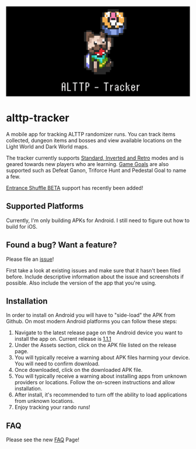 ![ALTTP - Tracker](https://github.com/thecodeflayer/alttp-tracker/blob/master/assets/feature_graphic.png)

# alttp-tracker
A mobile app for tracking ALTTP randomizer runs. You can track items collected, dungeon items and bosses and view available locations on the Light World and Dark World maps.

The tracker currently supports [Standard, Inverted and Retro](https://github.com/thecodeflayer/alttp-tracker/blob/master/FAQ.md#game-mode-settings) modes and is geared towards new players who are learning.
[Game Goals](https://github.com/thecodeflayer/alttp-tracker/blob/master/FAQ.md#goal-settings) are also supported such as Defeat Ganon, Triforce Hunt and Pedestal Goal to name a few.

[Entrance Shuffle BETA](https://github.com/thecodeflayer/alttp-tracker/blob/master/FAQ.md#entrance-shuffle-settings) support has recently been added! 

## Supported Platforms
Currently, I'm only building APKs for Android. I still need to figure out how to build for iOS.

## Found a bug? Want a feature?
Please file an [issue](https://github.com/thecodeflayer/alttp-tracker/issues)!

First take a look at existing issues and make sure that it hasn't been filed before. Include descriptive information about the issue and screenshots if possible. Also include the version of the app that you're using.

## Installation
In order to install on Android you will have to "side-load" the APK from Github. On most modern Android platforms you can follow these steps:
1. Navigate to the latest release page on the Android device you want to install the app on. 
Current release is [1.1.1](https://github.com/thecodeflayer/alttp-tracker/releases/tag/1.1.1)
2. Under the Assets section, click on the APK file listed on the release page.
3. You will typically receive a warning about APK files harming your device. You will need to confirm download.
4. Once downloaded, click on the downloaded APK file.
5. You will typically receive a warning about installing apps from unknown providers or locations. Follow the on-screen instructions and allow installation.
6. After install, it's recommended to turn off the ability to load applications from unknown locations.
7. Enjoy tracking your rando runs!

## FAQ
Please see the new [FAQ](https://github.com/thecodeflayer/alttp-tracker/blob/master/FAQ.md) Page!
